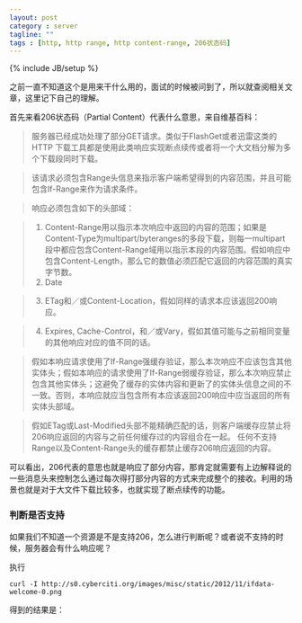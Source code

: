 ```yaml
---
layout: post
category : server
tagline: ""
tags : [http, http range, http content-range, 206状态码]
---
```

{% include JB/setup %}

之前一直不知道这个是用来干什么用的，面试的时候被问到了，所以就查阅相关文章，这里记下自己的理解。

首先来看206状态码（Partial Content）代表什么意思，来自维基百科：

> 服务器已经成功处理了部分GET请求。类似于FlashGet或者迅雷这类的HTTP 下载工具都是使用此类响应实现断点续传或者将一个大文档分解为多个下载段同时下载。

> 该请求必须包含Range头信息来指示客户端希望得到的内容范围，并且可能包含If-Range来作为请求条件。

> 响应必须包含如下的头部域：

> 1) Content-Range用以指示本次响应中返回的内容的范围；如果是Content-Type为multipart/byteranges的多段下载，则每一multipart段中都应包含Content-Range域用以指示本段的内容范围。假如响应中包含Content-Length，那么它的数值必须匹配它返回的内容范围的真实字节数。
> 2) Date

> 3) ETag和／或Content-Location，假如同样的请求本应该返回200响应。

> 4) Expires, Cache-Control，和／或Vary，假如其值可能与之前相同变量的其他响应对应的值不同的话。

> 假如本响应请求使用了If-Range强缓存验证，那么本次响应不应该包含其他实体头；假如本响应的请求使用了If-Range弱缓存验证，那么本次响应禁止包含其他实体头；这避免了缓存的实体内容和更新了的实体头信息之间的不一致。否则，本响应就应当包含所有本应该返回200响应中应当返回的所有实体头部域。

> 假如ETag或Last-Modified头部不能精确匹配的话，则客户端缓存应禁止将206响应返回的内容与之前任何缓存过的内容组合在一起。
任何不支持Range以及Content-Range头的缓存都禁止缓存206响应返回的内容。

可以看出，206代表的意思也就是响应了部分内容，那肯定就需要有上边解释说的一些消息头来控制怎么通过每次得打部分内容的方式来完成整个的接收。利用的场景也就是对于大文件下载比较多，也就实现了断点续传的功能。

<!--more-->

### 判断是否支持

如果我们不知道一个资源是不是支持206，怎么进行判断呢？或者说不支持的时候，服务器会有什么响应呢？

执行

```
curl -I http://s0.cyberciti.org/images/misc/static/2012/11/ifdata-welcome-0.png
```

得到的结果是：

```

```
